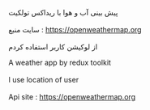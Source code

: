 پیش بینی آب و هوا با ریداکس تولکیت
<br><br/>
سایت منبع : https://openweathermap.org
<br><br/>
از لوکیشن کاربر استفاده کردم

A weather app by redux toolkit
<br><br/>
I use location of user
<br><br/>
Api site : https://openweathermap.org

